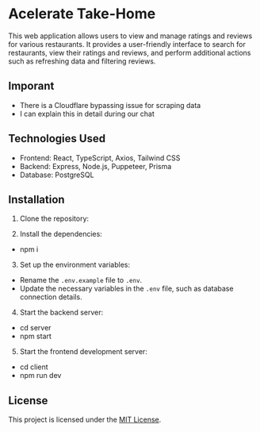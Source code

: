 # Acelerate Take-Home

This web application allows users to view and manage ratings and reviews for various restaurants. It provides a user-friendly interface to search for restaurants, view their ratings and reviews, and perform additional actions such as refreshing data and filtering reviews.

## Imporant

- There is a Cloudflare bypassing issue for scraping data
- I can explain this in detail during our chat

## Technologies Used

- Frontend: React, TypeScript, Axios, Tailwind CSS
- Backend: Express, Node.js, Puppeteer, Prisma
- Database: PostgreSQL

## Installation

1. Clone the repository:

2. Install the dependencies:
- npm i
 
3. Set up the environment variables:

- Rename the `.env.example` file to `.env`.
- Update the necessary variables in the `.env` file, such as database connection details.

4. Start the backend server:
- cd server
- npm start

5. Start the frontend development server:
- cd client
- npm run dev

## License

This project is licensed under the [MIT License](https://opensource.org/licenses/MIT).



